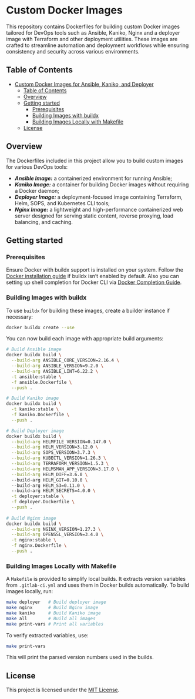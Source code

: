 # Custom Docker Images

This repository contains Dockerfiles for building custom Docker images tailored for DevOps tools such as Ansible, Kaniko, Nginx and a deployer image with Terraform and other deployment utilities. These images are crafted to streamline automation and deployment workflows while ensuring consistency and security across various environments.

## Table of Contents
- [Custom Docker Images for Ansible, Kaniko, and Deployer](#custom-docker-images-for-ansible-kaniko-and-deployer)
  - [Table of Contents](#table-of-contents)
  - [Overview](#overview)
  - [Getting started](#getting-started)
    - [Prerequisites](#prerequisites)
    - [Building Images with buildx](#building-images-with-buildx)
    - [Building Images Locally with Makefile](#building-images-locally-with-makefile)
  - [License](#license)

## Overview

The Dockerfiles included in this project allow you to build custom images for various DevOps tools:

* ***Ansible Image:*** a containerized environment for running Ansible;
* ***Kaniko Image:*** a container for building Docker images without requiring a Docker daemon;
* ***Deployer Image:*** a deployment-focused image containing Terraform, Helm, SOPS, and Kubernetes CLI tools;
* ***Nginx Image:*** a lightweight and high-performance containerized web server designed for serving static content, reverse proxying, load balancing, and caching.

## Getting started

### Prerequisites

Ensure Docker with buildx support is installed on your system. Follow the [Docker installation guide](https://docs.docker.com/engine/install/) if buildx isn’t enabled by default. Also you can setting up shell completion for Docker CLI via [Docker Completion Guide](https://docs.docker.com/engine/cli/completion/).

### Building Images with buildx

To use `buildx` for building these images, create a builder instance if necessary:
```bash
docker buildx create --use
```
You can now build each image with appropriate build arguments:
```bash
# Build Ansible image
docker buildx build \
  --build-arg ANSIBLE_CORE_VERSION=2.16.4 \
  --build-arg ANSIBLE_VERSION=9.2.0 \
  --build-arg ANSIBLE_LINT=6.22.2 \
  -t ansible:stable \
  -f ansible.Dockerfile \
  --push .

# Build Kaniko image
docker buildx build \
  -t kaniko:stable \
  -f kaniko.Dockerfile \
  --push .

# Build Deployer image
docker buildx build \
  --build-arg HELMFILE_VERSION=0.147.0 \
  --build-arg HELM_VERSION=3.12.0 \
  --build-arg SOPS_VERSION=3.7.3 \
  --build-arg KUBECTL_VERSION=1.26.3 \
  --build-arg TERRAFORM_VERSION=1.5.3 \
  --build-arg HELMSMAN_APP_VERSION=3.17.0 \
  --build-arg HELM_DIFF=3.6.0 \               
  --build-arg HELM_GIT=0.10.0 \               
  --build-arg HELM_S3=0.11.0 \                
  --build-arg HELM_SECRETS=4.0.0 \
  -t deployer:stable \
  -f deployer.Dockerfile \
  --push .
 
# Build Nginx image
docker buildx build \
  --build-arg NGINX_VERSION=1.27.3 \
  --build-arg OPENSSL_VERSION=3.4.0 \
  -t nginx:stable \
  -f nginx.Dockerfile \
  --push .
```

### Building Images Locally with Makefile

A `Makefile` is provided to simplify local builds. It extracts version variables from `.gitlab-ci.yml` and uses them in Docker builds automatically. To build images locally, run:

```bash
make deployer   # Build deployer image
make nginx      # Build Nginx image
make kaniko     # Build Kaniko image
make all        # Build all images
make print-vars # Print all variables
```

To verify extracted variables, use:
```bash
make print-vars
```
This will print the parsed version numbers used in the builds.

## License

This project is licensed under the [MIT License](LICENSE).
